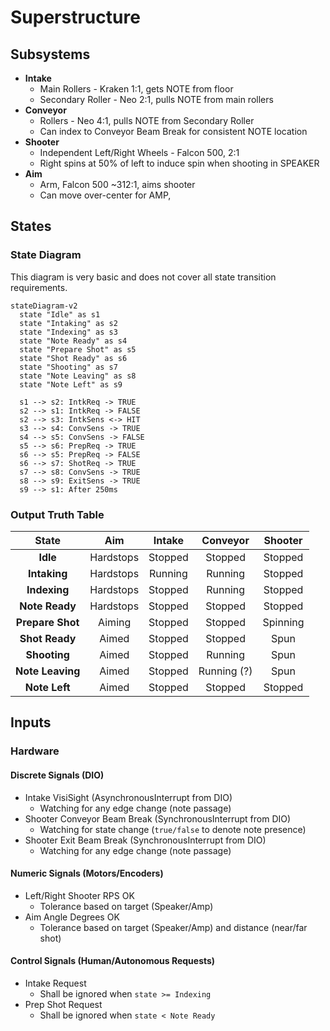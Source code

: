 # Superstructure

## Subsystems
 - **Intake**
   * Main Rollers - Kraken 1:1, gets NOTE from floor
   * Secondary Roller - Neo 2:1, pulls NOTE from main rollers
 - **Conveyor**
   * Rollers - Neo 4:1, pulls NOTE from Secondary Roller
   * Can index to Conveyor Beam Break for consistent NOTE location
 - **Shooter**
   * Independent Left/Right Wheels - Falcon 500, 2:1
   * Right spins at 50% of left to induce spin when shooting in SPEAKER
 - **Aim**
   * Arm, Falcon 500 ~312:1, aims shooter
   * Can move over-center for AMP, 


## States
### State Diagram
This diagram is very basic and does not cover all state transition requirements.
```mermaid
stateDiagram-v2
  state "Idle" as s1
  state "Intaking" as s2
  state "Indexing" as s3
  state "Note Ready" as s4
  state "Prepare Shot" as s5
  state "Shot Ready" as s6
  state "Shooting" as s7
  state "Note Leaving" as s8
  state "Note Left" as s9

  s1 --> s2: IntkReq -> TRUE
  s2 --> s1: IntkReq -> FALSE
  s2 --> s3: IntkSens <-> HIT
  s3 --> s4: ConvSens -> TRUE
  s4 --> s5: ConvSens -> FALSE
  s5 --> s6: PrepReq -> TRUE
  s6 --> s5: PrepReq -> FALSE
  s6 --> s7: ShotReq -> TRUE
  s7 --> s8: ConvSens -> TRUE
  s8 --> s9: ExitSens -> TRUE
  s9 --> s1: After 250ms

```

### Output Truth Table
<!-- TODO: verify!!! -->
|     **State**    |  **Aim**  | **Intake** | **Conveyor** | **Shooter** |
|:----------------:|:---------:|:----------:|:------------:|:-----------:|
|     **Idle**     | Hardstops |   Stopped  |    Stopped   |   Stopped   |
|   **Intaking**   | Hardstops |   Running  |    Running   |   Stopped   |
|   **Indexing**   | Hardstops |   Stopped  |    Running   |   Stopped   |
|  **Note Ready**  | Hardstops |   Stopped  |    Stopped   |   Stopped   |
| **Prepare Shot** |   Aiming  |   Stopped  |    Stopped   |   Spinning  |
|  **Shot Ready**  |   Aimed   |   Stopped  |    Stopped   |     Spun    |
|   **Shooting**   |   Aimed   |   Stopped  |    Running   |     Spun    |
| **Note Leaving** |   Aimed   |   Stopped  |  Running (?) |     Spun    |
|   **Note Left**  |   Aimed   |   Stopped  |    Stopped   |   Stopped   |

## Inputs
### Hardware
#### Discrete Signals (DIO)
 - Intake VisiSight (AsynchronousInterrupt from DIO)
   * Watching for any edge change (note passage)
 - Shooter Conveyor Beam Break (SynchronousInterrupt from DIO)
   * Watching for state change (`true/false` to denote note presence)
 - Shooter Exit Beam Break (SynchronousInterrupt from DIO)
   * Watching for any edge change (note passage)
#### Numeric Signals (Motors/Encoders)
 - Left/Right Shooter RPS OK
   * Tolerance based on target (Speaker/Amp)
 - Aim Angle Degrees OK
   * Tolerance based on target (Speaker/Amp) and distance (near/far shot)
#### Control Signals (Human/Autonomous Requests)
 - Intake Request
   * Shall be ignored when `state >= Indexing`
 - Prep Shot Request
   * Shall be ignored when `state < Note Ready`
